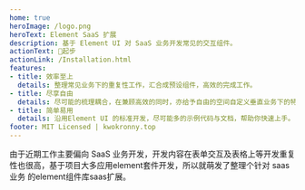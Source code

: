 ```yaml
---
home: true
heroImage: /logo.png
heroText: Element SaaS 扩展
description: 基于 Element UI 对 SaaS 业务开发常见的交互组件。
actionText: 🚀起步
actionLink: /Installation.html
features:
- title: 效率至上
  details: 整理常见业务下的重复性工作，汇合成预设组件，高效的完成工作。
- title: 尽享自由
  details: 尽可能的梳理耦合，在兼顾高效的同时，亦给予自由的空间自定义垂直业务下的特殊场景。
- title: 简单易用
  details: 沿用Element UI 的标准开发，尽可能多的示例代码与文档，帮助你快速上手。
footer: MIT Licensed | kwokronny.top
---
```



由于近期工作主要偏向 SaaS 业务开发，开发内容在表单交互及表格上等开发重复性也很高，基于项目大多应用element套件开发，所以就萌发了整理个针对 saas业务 的element组件库saas扩展。

